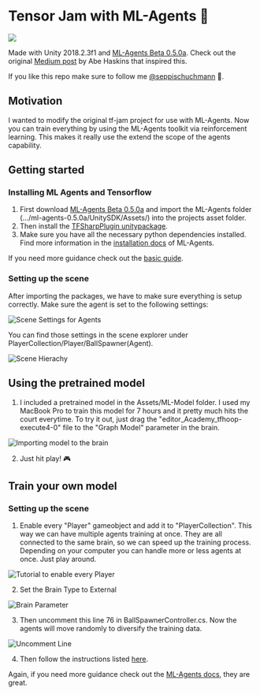 # Tensor Jam with ML-Agents 🤖
![](https://media.giphy.com/media/9A6JRi5hUDtjogBcSA/giphy.gif)

Made with Unity 2018.2.3f1 and [ML-Agents Beta 0.5.0a](https://github.com/Unity-Technologies/ml-agents/releases/tag/0.5.0a). Check out the original [Medium post](https://medium.com/tensorflow/tf-jam-shooting-hoops-with-machine-learning-7a96e1236c32) by Abe Haskins that inspired this.

If you like this repo make sure to follow me [@seppischuchmann](https://www.instagram.com/seppischuchmann/) 👋.

## Motivation
I wanted to modify the original tf-jam project for use with ML-Agents. Now you can train everything by using the ML-Agents toolkit via reinforcement learning. This makes it really use the extend the scope of the agents capability.

## Getting started
### Installing ML Agents and Tensorflow
1. First download [ML-Agents Beta 0.5.0a](https://github.com/Unity-Technologies/ml-agents/releases/tag/0.5.0a) and import the ML-Agents folder (.../ml-agents-0.5.0a/UnitySDK/Assets/) into the projects asset folder.
2. Then install the [TFSharpPlugin unitypackage](https://s3.amazonaws.com/unity-ml-agents/0.5/TFSharpPlugin.unitypackage). 
3. Make sure you have all the necessary python dependencies installed. Find more information in the [installation docs](https://github.com/Unity-Technologies/ml-agents/blob/master/docs/Installation.md) of ML-Agents.

If you need more guidance check out the [basic guide](https://github.com/Unity-Technologies/ml-agents/blob/master/docs/Basic-Guide.md).

### Setting up the scene
After importing the packages, we have to make sure everything is setup correctly. Make sure the agent is set to the following settings:

![Scene Settings for Agents](https://github.com/Sebastian-Schuchmann/tf-jam/blob/master/readmeAssets/Bildschirmfoto%202018-10-30%20um%2015.04.54.png?raw=false)

You can find those settings in the scene explorer under PlayerCollection/Player/BallSpawner(Agent).

![Scene Hierachy](https://github.com/Sebastian-Schuchmann/tf-jam/blob/master/readmeAssets/Bildschirmfoto%202018-10-30%20um%2015.04.13.png?raw=true)

## Using the pretrained model
1. I included a pretrained model in the Assets/ML-Model folder. I used my MacBook Pro to train this model for 7 hours and it pretty much hits the court everytime. To try it out, just drag the "editor_Academy_tfhoop-execute4-0" file to the "Graph Model" parameter in the brain.

![Importing model to the brain](https://github.com/Sebastian-Schuchmann/tf-jam/blob/master/readmeAssets/Bildschirmfoto%202018-10-30%20um%2015.05.40.png?raw=false)

2. Just hit play! 🎮

## Train your own model
### Setting up the scene

1. Enable every "Player" gameobject and add it to "PlayerCollection". This way we can have multiple agents training at once. They are all connected to the same brain, so we can speed up the training process. Depending on your computer you can handle more or less agents at once. Just play around. 

![Tutorial to enable every Player](https://media.giphy.com/media/455paP4M6hUWsamG8Q/giphy.gif)

2. Set the Brain Type to External

![Brain Parameter](https://github.com/Sebastian-Schuchmann/tf-jam/blob/master/readmeAssets/brainparameter.png?raw=true)

3. Then uncomment this line 76 in BallSpawnerController.cs. Now the agents will move randomly to diversify the training data. 

![Uncomment Line](https://github.com/Sebastian-Schuchmann/tf-jam/blob/master/readmeAssets/codesnippet.png?raw=true)

4. Then follow the instructions listed [here](https://github.com/Unity-Technologies/ml-agents/blob/master/docs/Basic-Guide.md#training-the-environment).

Again, if you need more guidance check out the [ML-Agents docs](https://github.com/Unity-Technologies/ml-agents/blob/master/docs/Basic-Guide.md#training-the-environment), they are great.

